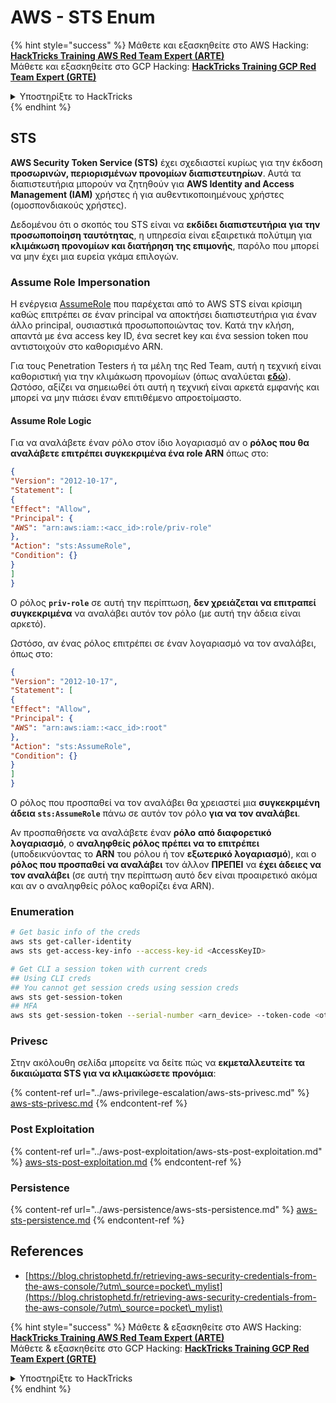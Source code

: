 # AWS - STS Enum

{% hint style="success" %}
Μάθετε και εξασκηθείτε στο AWS Hacking:<img src="/.gitbook/assets/image.png" alt="" data-size="line">[**HackTricks Training AWS Red Team Expert (ARTE)**](https://training.hacktricks.xyz/courses/arte)<img src="/.gitbook/assets/image.png" alt="" data-size="line">\
Μάθετε και εξασκηθείτε στο GCP Hacking: <img src="/.gitbook/assets/image (2).png" alt="" data-size="line">[**HackTricks Training GCP Red Team Expert (GRTE)**<img src="/.gitbook/assets/image (2).png" alt="" data-size="line">](https://training.hacktricks.xyz/courses/grte)

<details>

<summary>Υποστηρίξτε το HackTricks</summary>

* Δείτε τα [**σχέδια συνδρομής**](https://github.com/sponsors/carlospolop)!
* **Γίνετε μέλος της** 💬 [**ομάδας Discord**](https://discord.gg/hRep4RUj7f) ή της [**ομάδας telegram**](https://t.me/peass) ή **ακολουθήστε** μας στο **Twitter** 🐦 [**@hacktricks\_live**](https://twitter.com/hacktricks\_live)**.**
* **Μοιραστείτε hacking tricks υποβάλλοντας PRs στα** [**HackTricks**](https://github.com/carlospolop/hacktricks) και [**HackTricks Cloud**](https://github.com/carlospolop/hacktricks-cloud) αποθετήρια στο github.

</details>
{% endhint %}

## STS

**AWS Security Token Service (STS)** έχει σχεδιαστεί κυρίως για την έκδοση **προσωρινών, περιορισμένων προνομίων διαπιστευτηρίων**. Αυτά τα διαπιστευτήρια μπορούν να ζητηθούν για **AWS Identity and Access Management (IAM)** χρήστες ή για αυθεντικοποιημένους χρήστες (ομοσπονδιακούς χρήστες).

Δεδομένου ότι ο σκοπός του STS είναι να **εκδίδει διαπιστευτήρια για την προσωποποίηση ταυτότητας**, η υπηρεσία είναι εξαιρετικά πολύτιμη για **κλιμάκωση προνομίων και διατήρηση της επιμονής**, παρόλο που μπορεί να μην έχει μια ευρεία γκάμα επιλογών.

### Assume Role Impersonation

Η ενέργεια [AssumeRole](https://docs.aws.amazon.com/STS/latest/APIReference/API\_AssumeRole.html) που παρέχεται από το AWS STS είναι κρίσιμη καθώς επιτρέπει σε έναν principal να αποκτήσει διαπιστευτήρια για έναν άλλο principal, ουσιαστικά προσωποποιώντας τον. Κατά την κλήση, απαντά με ένα access key ID, ένα secret key και ένα session token που αντιστοιχούν στο καθορισμένο ARN.

Για τους Penetration Testers ή τα μέλη της Red Team, αυτή η τεχνική είναι καθοριστική για την κλιμάκωση προνομίων (όπως αναλύεται [**εδώ**](../aws-privilege-escalation/aws-sts-privesc.md#sts-assumerole)). Ωστόσο, αξίζει να σημειωθεί ότι αυτή η τεχνική είναι αρκετά εμφανής και μπορεί να μην πιάσει έναν επιτιθέμενο απροετοίμαστο.

#### Assume Role Logic

Για να αναλάβετε έναν ρόλο στον ίδιο λογαριασμό αν ο **ρόλος που θα αναλάβετε επιτρέπει συγκεκριμένα ένα role ARN** όπως στο:
```json
{
"Version": "2012-10-17",
"Statement": [
{
"Effect": "Allow",
"Principal": {
"AWS": "arn:aws:iam::<acc_id>:role/priv-role"
},
"Action": "sts:AssumeRole",
"Condition": {}
}
]
}
```
Ο ρόλος **`priv-role`** σε αυτή την περίπτωση, **δεν χρειάζεται να επιτραπεί συγκεκριμένα** να αναλάβει αυτόν τον ρόλο (με αυτή την άδεια είναι αρκετό).

Ωστόσο, αν ένας ρόλος επιτρέπει σε έναν λογαριασμό να τον αναλάβει, όπως στο:
```json
{
"Version": "2012-10-17",
"Statement": [
{
"Effect": "Allow",
"Principal": {
"AWS": "arn:aws:iam::<acc_id>:root"
},
"Action": "sts:AssumeRole",
"Condition": {}
}
]
}
```
Ο ρόλος που προσπαθεί να τον αναλάβει θα χρειαστεί μια **συγκεκριμένη άδεια `sts:AssumeRole`** πάνω σε αυτόν τον ρόλο **για να τον αναλάβει**.

Αν προσπαθήσετε να αναλάβετε έναν **ρόλο** **από διαφορετικό λογαριασμό**, ο **αναληφθείς ρόλος πρέπει να το επιτρέπει** (υποδεικνύοντας το **ARN** του ρόλου ή τον **εξωτερικό λογαριασμό**), και ο **ρόλος που προσπαθεί να αναλάβει** τον άλλον **ΠΡΕΠΕΙ** να **έχει άδειες να τον αναλάβει** (σε αυτή την περίπτωση αυτό δεν είναι προαιρετικό ακόμα και αν ο αναληφθείς ρόλος καθορίζει ένα ARN).

### Enumeration
```bash
# Get basic info of the creds
aws sts get-caller-identity
aws sts get-access-key-info --access-key-id <AccessKeyID>

# Get CLI a session token with current creds
## Using CLI creds
## You cannot get session creds using session creds
aws sts get-session-token
## MFA
aws sts get-session-token --serial-number <arn_device> --token-code <otp_code>
```
### Privesc

Στην ακόλουθη σελίδα μπορείτε να δείτε πώς να **εκμεταλλευτείτε τα δικαιώματα STS για να κλιμακώσετε προνόμια**:

{% content-ref url="../aws-privilege-escalation/aws-sts-privesc.md" %}
[aws-sts-privesc.md](../aws-privilege-escalation/aws-sts-privesc.md)
{% endcontent-ref %}

### Post Exploitation

{% content-ref url="../aws-post-exploitation/aws-sts-post-exploitation.md" %}
[aws-sts-post-exploitation.md](../aws-post-exploitation/aws-sts-post-exploitation.md)
{% endcontent-ref %}

### Persistence

{% content-ref url="../aws-persistence/aws-sts-persistence.md" %}
[aws-sts-persistence.md](../aws-persistence/aws-sts-persistence.md)
{% endcontent-ref %}

## References

* [https://blog.christophetd.fr/retrieving-aws-security-credentials-from-the-aws-console/?utm\_source=pocket\_mylist](https://blog.christophetd.fr/retrieving-aws-security-credentials-from-the-aws-console/?utm\_source=pocket\_mylist)

{% hint style="success" %}
Μάθετε & εξασκηθείτε στο AWS Hacking:<img src="/.gitbook/assets/image.png" alt="" data-size="line">[**HackTricks Training AWS Red Team Expert (ARTE)**](https://training.hacktricks.xyz/courses/arte)<img src="/.gitbook/assets/image.png" alt="" data-size="line">\
Μάθετε & εξασκηθείτε στο GCP Hacking: <img src="/.gitbook/assets/image (2).png" alt="" data-size="line">[**HackTricks Training GCP Red Team Expert (GRTE)**<img src="/.gitbook/assets/image (2).png" alt="" data-size="line">](https://training.hacktricks.xyz/courses/grte)

<details>

<summary>Υποστηρίξτε το HackTricks</summary>

* Δείτε τα [**σχέδια συνδρομής**](https://github.com/sponsors/carlospolop)!
* **Γίνετε μέλος της** 💬 [**ομάδας Discord**](https://discord.gg/hRep4RUj7f) ή της [**ομάδας telegram**](https://t.me/peass) ή **ακολουθήστε** μας στο **Twitter** 🐦 [**@hacktricks\_live**](https://twitter.com/hacktricks\_live)**.**
* **Μοιραστείτε hacking tricks υποβάλλοντας PRs στα** [**HackTricks**](https://github.com/carlospolop/hacktricks) και [**HackTricks Cloud**](https://github.com/carlospolop/hacktricks-cloud) αποθετήρια στο github.

</details>
{% endhint %}
